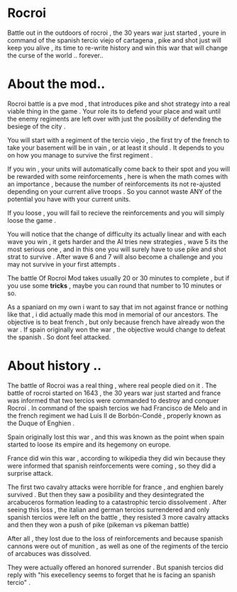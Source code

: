 # Rocroi
Battle out in the outdoors of rocroi , the 30 years war just started , youre in command of the spanish tercio viejo of cartagena , pike and shot just will keep you alive , its time to re-write history and win this war that will change the curse of the world .. forever..

# About the mod..

Rocroi battle is a pve mod , that introduces pike and shot strategy into a real viable thing in the game . Your role its to defend your place and wait until the enemy regiments are left over with just the posibility of defending the besiege of the city . 

You will start with a regiment of the tercio viejo , the first try of the french to take your basement will be in vain , or at least it should . It depends to you on how you manage to survive the first regiment .

If you win , your units will automatically come back to their spot and you will be rewarded with some reinforcements , here is when the math comes with an importance , because the number of reinforcements its not re-ajusted depending on your current alive troops . So you cannot waste ANY of the potential you have with your current units.

If you loose , you will fail to recieve the reinforcements and you will simply loose the game . 

You will notice that the change of difficulty its actually linear and with each wave you win , it gets harder and the AI tries new strategies , wave 5 its the most serious one , and in this one you will surely have to use pike and shot strat to survive . After wave 6 and 7 will also become a challenge and you may not survive in your first attempts .

The battle Of Rocroi Mod takes usually 20 or 30 minutes to complete , but if you use some **tricks** , maybe you can round that number to 10 minutes or so. 

As a spaniard on my own i want to say that im not against france or nothing like that , i did actually made this mod in memorial of our ancestors. The objective is to beat french , but only because french have already won the war . If spain originally won the war , the objective would change to defeat the spanish . So dont feel attacked. 

# About history ..

The battle of Rocroi was a real thing , where real people died on it . The battle of rocroi started on 1643 , the 30 years war just started and france was informed that two tercios were commanded to destroy and conquer Rocroi . In command of the spaish tercios we had Francisco de Melo and in the french regiment we had Luis II de Borbón-Condé , properly known as the Duque of Enghien . 

Spain originally lost this war , and this was known as the point when spain started to loose its empire and its hegemony on europe.

France did win this war , according to wikipedia they did win because they were informed that spanish reinforcements were coming , so they did a surprise attack. 

The first two cavalry attacks were horrible for france , and enghien barely survived . But then they saw a posibility and they desintegrated the arcabuceros formation leading to a catastrophic tercio dissolvement . After seeing this loss , the italian and german tercios surrendered and only spanish tercios were left on the battle , they resisted 3 more cavalry attacks and then they won a push of pike (pikeman vs pikeman battle) 

After all , they lost due to the loss of reinforcements and because spanish cannons were out of munition , as well as one of the regiments of the tercio of arcabuces was dissolved.

They were actually offered an honored surrender . But spanish tercios did reply with "his execellency seems to forget that he is facing an spanish tercio" .

